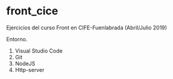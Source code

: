 # front_cice
Ejercicios del curso Front en CIFE-Fuenlabrada (Abril/Julio 2019)

Entorno.

1. Visual Studio Code
2. Git
3. NodeJS
4. Http-server
